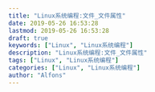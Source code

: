 ```yaml
---
title: "Linux系统编程:文件_文件属性"
date: 2019-05-26 16:53:28
lastmod: 2019-05-26 16:53:28
draft: true
keywords: ["Linux", "Linux系统编程"]
description: "Linux系统编程:文件_文件属性"
tags: ["Linux", "Linux系统编程"]
categories: ["Linux", "Linux系统编程"]
author: "Alfons"
---
```


<!--more-->

